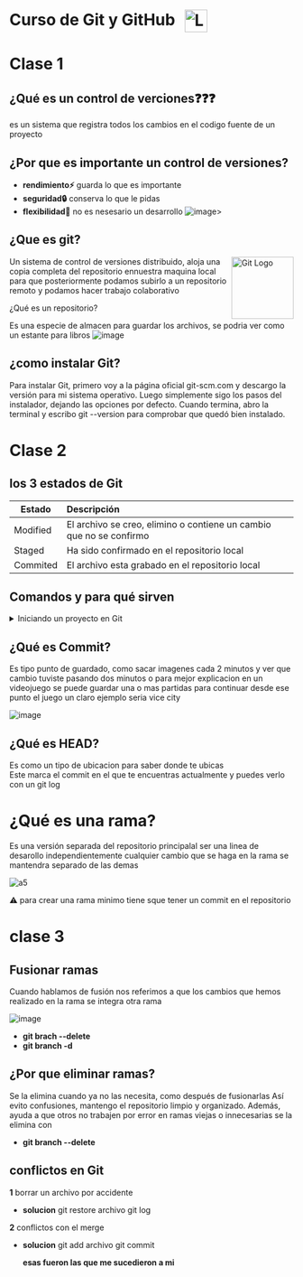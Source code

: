 <h1>
  Curso de Git y GitHub
  <a href="https://github.com">
    <img src="https://github.githubassets.com/images/modules/logos_page/GitHub-Mark.png" alt="Logo GitHub" width="40" style="vertical-align: middle; margin-left: 10px;">
  </a>
</h1>

# Clase 1

## ¿Qué es un control de verciones❓❓❓
es un sistema que registra todos los cambios en el codigo fuente de un proyecto

## ¿Por que es importante un control de versiones?
*  **rendimiento⚡** guarda lo que es importante
*  **seguridad🔒** conserva lo que le pidas
*  **flexibilidad🔁** no es nesesario un desarrollo
    ![image](https://github.com/user-attachments/assets/3ad0239d-def8-4ee1-8472-fadc65e961f7)>
  
## ¿Que es git?  

<img src="https://github.com/user-attachments/assets/e6a6ec1f-b1c9-47f7-bae5-ac4f63ac34b0" align="right"
alt="Git Logo" width="110" height="110">

Un sistema de control de versiones distribuido, aloja una copia completa del repositorio ennuestra maquina local para que posteriormente podamos subirlo a un repositorio remoto y podamos hacer trabajo colaborativo
  
¿Qué es un repositorio?

Es una especie de almacen para guardar los archivos, se podria ver como un estante para libros
![image](https://github.com/user-attachments/assets/38b71276-a672-4a82-a2d8-4c56796a2354)

## ¿como instalar Git?

Para instalar Git, primero voy a la página oficial git-scm.com y descargo la versión para mi sistema operativo.
Luego simplemente sigo los pasos del instalador, dejando las opciones por defecto.
Cuando termina, abro la terminal y escribo git --version para comprobar que quedó bien instalado.

# Clase 2
 ## los 3 estados de Git 

Estado      |Descripción|
|-------------|:------------|
|Modified|El archivo se creo, elimino o contiene un cambio que no se confirmo|
|Staged|Ha sido confirmado en el repositorio local|
|Commited|El archivo esta grabado en el repositorio local|

## Comandos y para qué sirven
<details><summary>Iniciando un proyecto en Git </summary>

### Comandos básicos de Git
| Comando | Utilidad |
|--------|----------|
| `git init` | Inicia un nuevo repositorio en la carpeta actual |
| `git status` | Muestra el estado de los archivos |
| `git add *archivo` | Prepara un archivo para ser confirmado |
| `git commit -m "mensaje"` | Guarda los cambios preparados con un mensaje descriptivo |
| `git log` | Muestra el historial de commits |
| `git branch` | Lista todas las ramas en el repositorio |
| `git switch *rama` | Cambia a otra rama existente |
| `git push` | Sube los cambios al repositorio remoto |
| `git pull` | Descarga y combina los cambios del repositorio remoto |

</details>



## ¿Qué es Commit?
Es tipo  punto de guardado, como sacar imagenes cada 2 minutos y ver que cambio tuviste pasando dos minutos o para mejor explicacion en un videojuego se puede guardar una o mas partidas para continuar desde ese punto el juego  un claro ejemplo seria vice city

![image](https://github.com/user-attachments/assets/c45b1301-9d73-4ce8-9b5a-d2a954958a78)

 
## ¿Qué es HEAD?
Es como un tipo de ubicacion para saber donde te ubicas   
Este marca el commit en el que te encuentras actualmente y puedes verlo con un git log

# ¿Qué es una rama?
Es una versión separada del repositorio principalal ser una linea de desarollo independientemente cualquier cambio que se haga en la rama se mantendra separado de las demas

![a5](https://github.com/user-attachments/assets/207b5104-c66d-499a-9d93-592c16566eb3)



⚠️ para crear una rama minimo tiene sque tener un commit en el repositorio

# clase 3
## Fusionar ramas
Cuando hablamos de fusión nos referimos a que los cambios que hemos realizado en la rama se integra otra rama

![image](https://github.com/user-attachments/assets/d2c96de5-0adf-4e80-8ca2-f4dd279c8c94)



* **git brach --delete<nombredelarama>**
* **git branch -d<nombredelarama>**
## ¿Por que eliminar ramas?
Se la elimina cuando ya no las necesita, como después de fusionarlas 
Así evito confusiones, mantengo el repositorio limpio y organizado.
Además, ayuda a que otros no trabajen por error en ramas viejas o innecesarias se la elimina con
* **git branch --delete <elnombredelarama>**
## conflictos en Git
**1**
borrar un archivo por accidente
* **solucion**
  git restore archivo
  git log

**2**
  conflictos con el merge
  * **solucion**
    git add archivo
    git commit

    **esas fueron las que me sucedieron a mi**
